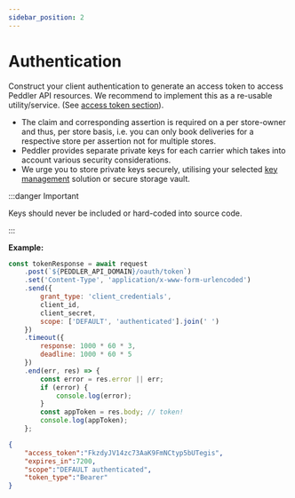 ```yaml
---
sidebar_position: 2
---
```


# Authentication

Construct your client authentication to generate an access token to access Peddler API resources. 
We recommend to implement this as a re-usable utility/service. (See [access token section](/carrier-docs/Authentication/client-auth)).
- The claim and corresponding assertion is required on a per store-owner and thus, per store basis, i.e. you can only book deliveries for a respective store per assertion not for multiple stores. 
- Peddler provides separate private keys for each carrier which takes into account various security considerations.
- We urge you to store private keys securely, utilising your selected [key management](https://en.wikipedia.org/wiki/Key_management) solution or secure storage vault.

:::danger Important

Keys should never be included or hard-coded into source code.

:::

**Example:**
```js title="Request"
const tokenResponse = await request
    .post(`${PEDDLER_API_DOMAIN}/oauth/token`)
    .set('Content-Type', 'application/x-www-form-urlencoded')
    .send({
        grant_type: 'client_credentials',
        client_id,
        client_secret,
        scope: ['DEFAULT', 'authenticated'].join(' ')
    })
    .timeout({
        response: 1000 * 60 * 3,
        deadline: 1000 * 60 * 5
    })
    .end(err, res) => {
        const error = res.error || err;
        if (error) {
            console.log(error);
        }
        const appToken = res.body; // token!
        console.log(appToken);
    };    
```

```json title="Response"
{
    "access_token":"FkzdyJV14zc73AaK9FmNCtyp5bUTegis",
    "expires_in":7200,
    "scope":"DEFAULT authenticated",
    "token_type":"Bearer"
}
```